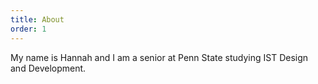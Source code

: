 ```yaml
---
title: About
order: 1
---
```

<p>My name is Hannah and I am a senior at Penn State studying IST Design and Development.
</p>

